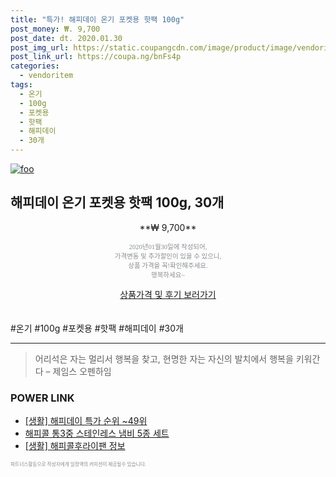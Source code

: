 ```yaml
--- 
title: "특가! 해피데이 온기 포켓용 핫팩 100g" 
post_money: ₩. 9,700 
post_date: dt. 2020.01.30 
post_img_url: https://static.coupangcdn.com/image/product/image/vendoritem/2018/10/15/3951068154/bb2d76a7-b57e-45dd-b5b1-019fb255e69c.jpg 
post_link_url: https://coupa.ng/bnFs4p 
categories: 
  - vendoritem 
tags: 
  - 온기 
  - 100g 
  - 포켓용 
  - 핫팩 
  - 해피데이 
  - 30개 
--- 
```

[![foo](https://static.coupangcdn.com/image/product/image/vendoritem/2018/10/15/3951068154/bb2d76a7-b57e-45dd-b5b1-019fb255e69c.jpg)](https://coupa.ng/bnFs4p) 

## 해피데이 온기 포켓용 핫팩 100g, 30개 
<p style="text-align: center;">**₩ 9,700**</p> 
<p style="text-align: center;"><span style="color: #898c8f; font-family: Georgia,Times,serif; font-size: 0.75em;">2020년01월30일에 작성되어, <br>가격변동 및 추가할인이 있을 수 있으니,<br> 상품 가격을 꼭!확인해주세요.<br>행복하세요~</span> 
</p>	 
<div markdown="0" style="text-align: center;"><a href="https://coupa.ng/bnFs4p" class="btn btn--success">상품가격 및 후기 보러가기</a></div> 
<br><br> 
  #온기 #100g #포켓용 #핫팩 #해피데이 #30개 
<hr> 

> 어리석은 자는 멀리서 행복을 찾고, 현명한 자는 자신의 발치에서 행복을 키워간다  – 제임스 오펜하임 


### POWER LINK

* <a href="https://blog.naver.com/sakai111/221789498774" target="_blank"> [생활] 해피데이 특가 순위 ~49위</a>
* <a href="https://blog.naver.com/fasyy4321/221789576240" target="_blank">해피콜 통3중 스테인레스 냄비 5종 세트</a>
* <a href="https://blog.naver.com/sakai111/221759285010" target="_blank"> [생활] 해피콜후라이팬 정보 </a>

<span style="color: #898c8f; font-family: Georgia,Times,serif; font-size: 0.55em;">파트너스활동으로 작성자에게 일정액의 커미션이 제공될수 있습니다.</span> 
